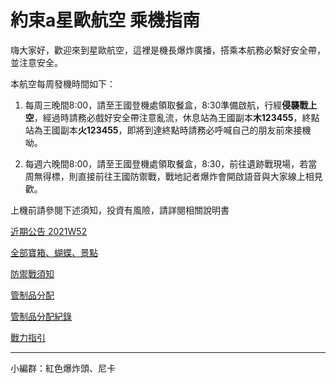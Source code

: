 約束a星歐航空 乘機指南
===
嗨大家好，歡迎來到星歐航空，這裡是機長爆炸廣播，搭乘本航務必繫好安全帶，並注意安全。

本航空每周發機時間如下：

1. 每周三晚間8:00，請至王國登機處領取餐盒，8:30準備啟航，行經**侵襲戰上空**，經過時請務必戲好安全帶注意亂流，休息站為王國副本**木123455**，終點站為王國副本**火123455**，即將到達終點時請務必呼喊自己的朋友前來接機呦。

2. 每週六晚間8:00，請至王國登機處領取餐盒，8:30，前往遺跡戰現場，若當周無得標，則直接前往王國防禦戰，戰地記者爆炸會開啟語音與大家線上相見歡。

上機前請參閱下述須知，投資有風險，請詳閱相關說明書

[近期公告 2021W52](最新公告.md)

[全部寶箱、蝴蝶、景點](https://forum.gamer.com.tw/G2.php?bsn=37619&parent=88&sn=2&lorder=1&ptitle=%E5%AF%B6%E7%AE%B1%EF%BC%8F%E6%99%AF%E9%BB%9E%EF%BC%8F%E5%B9%BB%E7%8D%B8%E6%8A%93%E5%8F%96)

[防禦戰須知](防禦戰.md)

[管制品分配](管制品分配.md)

[管制品分配紀錄](https://docs.google.com/spreadsheets/d/1hTdI_wsAIH5S2Oc8JYuOItOr5Ksz-elqIOC0HAakuGc/edit#gid=0)

[戰力指引](戰力指引.md)

---
小編群：紅色爆炸頭、尼卡

